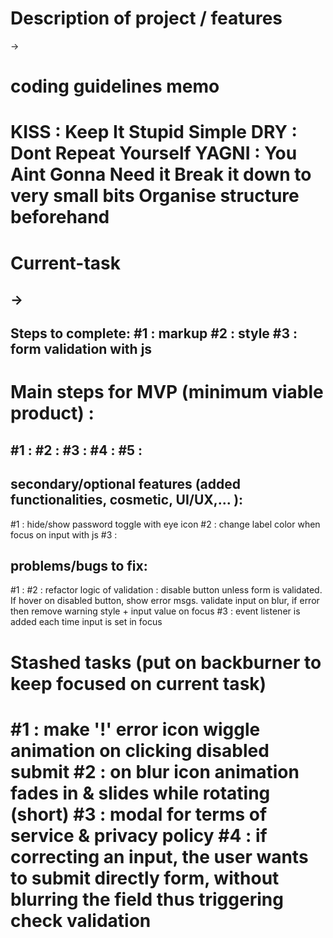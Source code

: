 Description of project / features
===============================
->

coding guidelines memo 
=============
KISS : Keep It Stupid Simple
DRY : Dont Repeat Yourself
YAGNI : You Aint Gonna Need it
Break it down to very small bits
Organise structure beforehand
=============

Current-task 
==========
-> 
---
Steps to complete:
#1 : markup
#2 : style
#3 : form validation with js
---

Main steps for MVP (minimum viable product) :
==========
#1 : 
#2 : 
#3 : 
#4 : 
#5 : 
---

secondary/optional features (added functionalities, cosmetic, UI/UX,... ):
------------------
#1 : hide/show password toggle with eye icon
#2 : change label color when focus on input with js
#3 : 


problems/bugs to fix:
------------------
#1 : 
#2 : refactor logic of validation : disable button unless form is validated. If hover on disabled button, show error msgs. validate input on blur, if error then remove warning style + input value on focus
#3 : event listener is added each time input is set in focus

Stashed tasks (put on backburner to keep focused on current task)
==========
#1 : make '!' error icon wiggle animation on clicking disabled submit
#2 : on blur icon animation fades in & slides while rotating (short)
#3 : modal for terms of service & privacy policy
#4 : if correcting an input, the user wants to submit directly form, without blurring the field thus triggering check validation
========== 